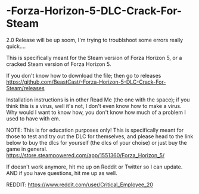 # -Forza-Horizon-5-DLC-Crack-For-Steam
2.0 Release will be up soom, I'm trying to troublshoot some errors really quick....

This is specifically meant for the Steam version of Forza Horizon 5, or a cracked Steam version of Forza Horizon 5. 

If you don't know how to download the file; then go to releases https://github.com/BeastCast/-Forza-Horizon-5-DLC-Crack-For-Steam/releases

Installation instructions is in other Read Me (the one with the space); if you think this is a virus, well it's not, I don't even know how to make a virus. Why would I want to know how, you don't know how much of a problem I used to have with em.

NOTE: This is for education purposes only! This is specifically meant for those to test and try out the DLC for themselves, and please head to the link below to buy the dlcs for yourself (the dlcs of your choise) or just buy the game in general. https://store.steampowered.com/app/1551360/Forza_Horizon_5/

If doesn't work anymore, hit me up on Reddit or Twitter so I can update. AND if you have questions, hit me up as well.

REDDIT: https://www.reddit.com/user/Critical_Employee_20 
